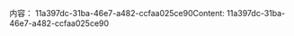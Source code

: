 <span data-ttu-id="03bc3-101">内容： 11a397dc-31ba-46e7-a482-ccfaa025ce90</span><span class="sxs-lookup"><span data-stu-id="03bc3-101">Content: 11a397dc-31ba-46e7-a482-ccfaa025ce90</span></span>